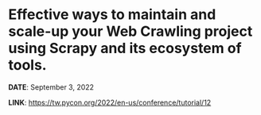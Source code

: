 # Effective ways to maintain and scale-up your Web Crawling project using Scrapy and its ecosystem of tools.

**DATE**: September 3, 2022

**LINK**: https://tw.pycon.org/2022/en-us/conference/tutorial/12

